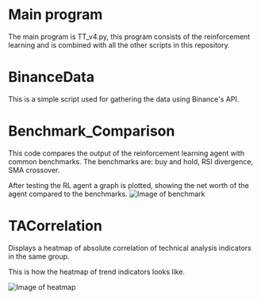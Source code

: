 # Main program
The main program is TT_v4.py, this program consists of the reinforcement learning and is combined with all the other scripts in this repository.

# BinanceData
This is a simple script used for gathering the data using Binance's API.

# Benchmark_Comparison
This code compares the output of the reinforcement learning agent with common benchmarks. The benchmarks are: buy and hold, RSI divergence, SMA crossover.

After testing the RL agent a graph is plotted, showing the net worth of the agent compared to the benchmarks.
![Image of benchmark](https://github.com/StephanAkkerman/TensorTrade/blob/main/Pics/Picture1.png)

# TACorrelation
Displays a heatmap of absolute correlation of technical analysis indicators in the same group.

This is how the heatmap of trend indicators looks like.

![Image of heatmap](https://github.com/StephanAkkerman/TensorTrade/blob/main/Pics/Trend_heatmap.png)
